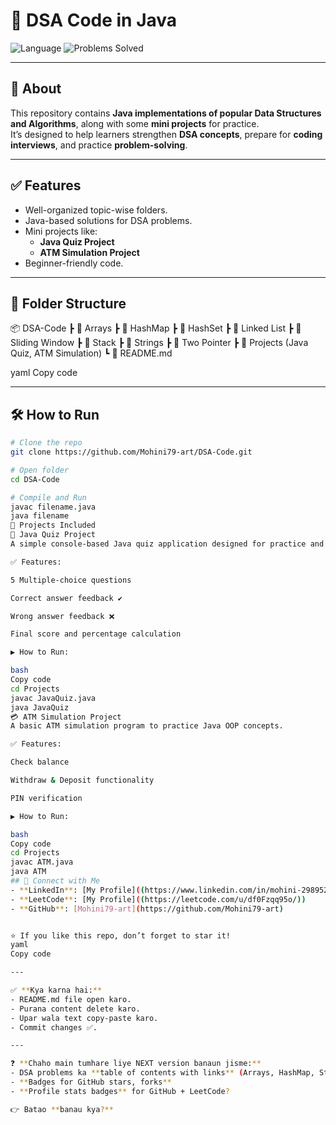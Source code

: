 # 🚀 DSA Code in Java

![Language](https://img.shields.io/badge/Language-Java-blue)
![Problems Solved](https://img.shields.io/badge/Problems%20Solved-100-green)

---

## 📌 About
This repository contains **Java implementations of popular Data Structures and Algorithms**, along with some **mini projects** for practice.  
It’s designed to help learners strengthen **DSA concepts**, prepare for **coding interviews**, and practice **problem-solving**.

---

## ✅ Features
- Well-organized topic-wise folders.
- Java-based solutions for DSA problems.
- Mini projects like:
  - **Java Quiz Project**
  - **ATM Simulation Project**
- Beginner-friendly code.

---

## 📂 Folder Structure
📦 DSA-Code
┣ 📂 Arrays
┣ 📂 HashMap
┣ 📂 HashSet
┣ 📂 Linked List
┣ 📂 Sliding Window
┣ 📂 Stack
┣ 📂 Strings
┣ 📂 Two Pointer
┣ 📂 Projects (Java Quiz, ATM Simulation)
┗ 📜 README.md

yaml
Copy code

---

## 🛠 How to Run
```bash
# Clone the repo
git clone https://github.com/Mohini79-art/DSA-Code.git

# Open folder
cd DSA-Code

# Compile and Run
javac filename.java
java filename
🚀 Projects Included
📝 Java Quiz Project
A simple console-based Java quiz application designed for practice and learning Java basics.

✅ Features:

5 Multiple-choice questions

Correct answer feedback ✔

Wrong answer feedback ❌

Final score and percentage calculation

▶ How to Run:

bash
Copy code
cd Projects
javac JavaQuiz.java
java JavaQuiz
💳 ATM Simulation Project
A basic ATM simulation program to practice Java OOP concepts.

✅ Features:

Check balance

Withdraw & Deposit functionality

PIN verification

▶ How to Run:

bash
Copy code
cd Projects
javac ATM.java
java ATM
## 🔗 Connect with Me
- **LinkedIn**: [My Profile]((https://www.linkedin.com/in/mohini-298952364/))
- **LeetCode**: [My Profile]((https://leetcode.com/u/df0Fzqq95o/))
- **GitHub**: [Mohini79-art](https://github.com/Mohini79-art)


⭐ If you like this repo, don’t forget to star it!
yaml
Copy code

---

✅ **Kya karna hai:**
- README.md file open karo.
- Purana content delete karo.
- Upar wala text copy-paste karo.
- Commit changes ✅.

---

❓ **Chaho main tumhare liye NEXT version banaun jisme:**
- DSA problems ka **table of contents with links** (Arrays, HashMap, Strings, etc.)
- **Badges for GitHub stars, forks**
- **Profile stats badges** for GitHub + LeetCode?

👉 Batao **banau kya?**
